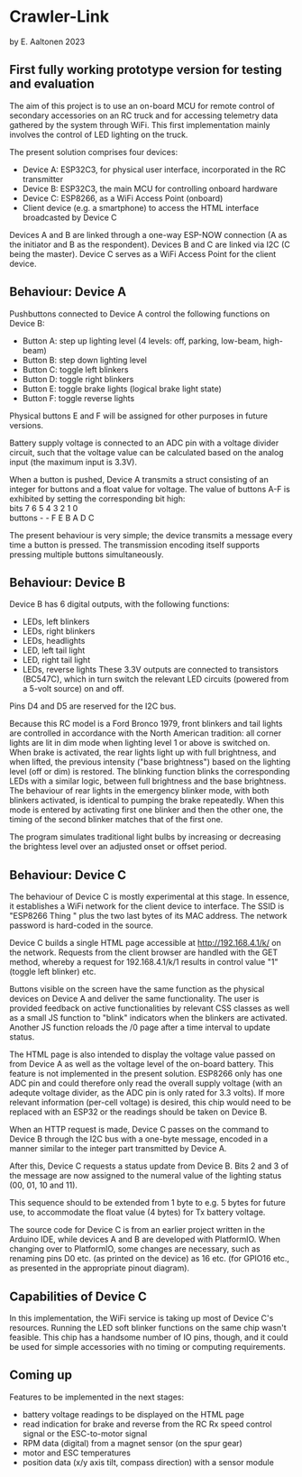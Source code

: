 # Crawler-Link
by E. Aaltonen 2023

## First fully working prototype version for testing and evaluation

The aim of this project is to use an on-board MCU for remote control of secondary accessories on an RC truck and for accessing telemetry data gathered by the system through WiFi. This first implementation mainly involves the control of LED lighting on the truck.

The present solution comprises four devices:
- Device A: ESP32C3, for physical user interface, incorporated in the RC transmitter
- Device B: ESP32C3, the main MCU for controlling onboard hardware
- Device C: ESP8266, as a WiFi Access Point (onboard)
- Client device (e.g. a smartphone) to access the HTML interface broadcasted by Device C

Devices A and B are linked through a one-way ESP-NOW connection (A as the initiator and B as the respondent). Devices B and C are linked via I2C (C being the master). Device C serves as a WiFi Access Point for the client device.


## Behaviour: Device A

Pushbuttons connected to Device A control the following functions on Device B:
- Button A: step up lighting level (4 levels: off, parking, low-beam, high-beam)
- Button B: step down lighting level
- Button C: toggle left blinkers
- Button D: toggle right blinkers
- Button E: toggle brake lights (logical brake light state)
- Button F: toggle reverse lights

Physical buttons E and F will be assigned for other purposes in future versions.

Battery supply voltage is connected to an ADC pin with a voltage divider circuit, such that the voltage value can be calculated based on the analog input (the maximum input is 3.3V).

When a button is pushed, Device A transmits a struct consisting of an integer for buttons and a float value for voltage. The value of buttons A-F is exhibited by setting the corresponding bit high:<br>
bits    7 6 5 4 3 2 1 0<br>
buttons - - F E B A D C

The present behaviour is very simple; the device transmits a message every time a button is pressed. The transmission encoding itself supports pressing multiple buttons simultaneously.


## Behaviour: Device B

Device B has 6 digital outputs, with the following functions:
- LEDs, left blinkers
- LEDs, right blinkers
- LEDs, headlights
- LED, left tail light
- LED, right tail light
- LEDs, reverse lights
These 3.3V outputs are connected to transistors (BC547C), which in turn switch the relevant LED circuits (powered from a 5-volt source) on and off.

Pins D4 and D5 are reserved for the I2C bus.

Because this RC model is a Ford Bronco 1979, front blinkers and tail lights are controlled in accordance with the North American tradition: all corner lights are lit in dim mode when lighting level 1 or above is switched on. When brake is activated, the rear lights light up with full brightness, and when lifted, the previous intensity ("base brightness") based on the lighting level (off or dim) is restored. The blinking function blinks the corresponding LEDs with a similar logic, between full brightness and the base brightness. The behaviour of rear lights in the emergency blinker mode, with both blinkers activated, is identical to pumping the brake repeatedly. When this mode is entered by activating first one blinker and then the other one, the timing of the second blinker matches that of the first one.

The program simulates traditional light bulbs by increasing or decreasing the brightess level over an adjusted onset or offset period.


## Behaviour: Device C

The behaviour of Device C is mostly experimental at this stage. In essence, it establishes a WiFi network for the client device to interface. The SSID is "ESP8266 Thing " plus the two last bytes of its MAC address. The network password is hard-coded in the source.

Device C builds a single HTML page accessible at http://192.168.4.1/k/ on the network. Requests from the client browser are handled with the GET method, whereby a request for 192.168.4.1/k/1 results in control value "1" (toggle left blinker) etc.

Buttons visible on the screen have the same function as the physical devices on Device A and deliver the same functionality. The user is provided feedback on active functionalities by relevant CSS classes as well as a small JS function to "blink" indicators when the blinkers are activated. Another JS function reloads the /0 page after a time interval to update status.

The HTML page is also intended to display the voltage value passed on from Device A as well as the voltage level of the on-board battery. This feature is not implemented in the present solution. ESP8266 only has one ADC pin and could therefore only read the overall supply voltage (with an adequte voltage divider, as the ADC pin is only rated for 3.3 volts). If more relevant information (per-cell voltage) is desired, this chip would need to be replaced with an ESP32 or the readings should be taken on Device B.

When an HTTP request is made, Device C passes on the command to Device B through the I2C bus with a one-byte message, encoded in a manner similar to the integer part transmitted by Device A. 

After this, Device C requests a status update from Device B. Bits 2 and 3 of the message are now assigned to the numeral value of the lighting status (00, 01, 10 and 11). 

This sequence should to be extended from 1 byte to e.g. 5 bytes for future use, to accommodate the float value (4 bytes) for Tx battery voltage.


The source code for Device C is from an earlier project written in the Arduino IDE, while devices A and B are developed with PlatformIO. When changing over to PlatformIO, some changes are necessary, such as renaming pins D0 etc. (as printed on the device) as 16 etc. (for GPIO16 etc., as presented in the appropriate pinout diagram).


## Capabilities of Device C

In this implementation, the WiFi service is taking up most of Device C's resources. Running the LED soft blinker functions on the same chip wasn't feasible. This chip has a handsome number of IO pins, though, and it could be used for simple accessories with no timing or computing requirements.


## Coming up

Features to be implemented in the next stages:
- battery voltage readings to be displayed on the HTML page
- read indication for brake and reverse from the RC Rx speed control signal or the ESC-to-motor signal
- RPM data (digital) from a magnet sensor (on the spur gear)
- motor and ESC temperatures
- position data (x/y axis tilt, compass direction) with a sensor module
